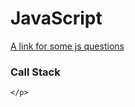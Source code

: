 # JavaScript
<!DOCTYPE html>
<html>
  <head></head>
  <body>
    <a href='https://github.com/khan4019/front-end-Interview-Questions#javascript-basics-and-tricky-questions'>
    A link for some js questions
    </a>
    <h3>Call Stack</h3>
    <p>
    
    </p>
  </body>
</html>
